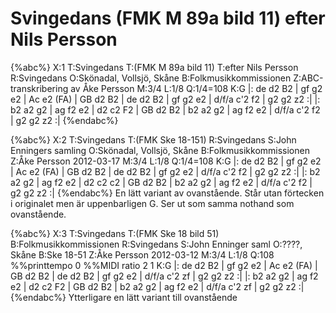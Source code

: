 # Svingedans (FMK M 89a bild 11) efter Nils Persson

{%abc%}
X:1
T:Svingedans
T:(FMK M 89a bild 11)
T:efter Nils Persson
R:Svingedans
O:Skönadal, Vollsjö, Skåne
B:Folkmusikkommissionen
Z:ABC-transkribering av Åke Persson
M:3/4
L:1/8
Q:1/4=108
K:G
|: de d2 B2 | gf g2 e2 | Ac e2 (FA) | GB d2 B2 | de d2 B2 | gf g2 e2 | d/f/a c'2 f2 | g2 g2 z2 :|
|: b2 a2 g2 | ag f2 e2 | d2 c2 F2 | GB d2 B2 | b2 a2 g2 | ag f2 e2 | d/f/a c'2 f2 | g2 g2 z2 :|
{%endabc%}

{%abc%}
X:2
T:Svingedans
T:(FMK Ske 18-151)
R:Svingedans
S:John Enningers samling
O:Skönadal, Vollsjö, Skåne
B:Folkmusikkommissionen
Z:Åke Persson 2012-03-17
M:3/4
L:1/8
Q:1/4=108
K:G
|: de d2 B2 | gf g2 e2 | Ac e2 (FA) | GB d2 B2 | de d2 B2 | gf g2 e2 | d/f/a c'2 f2 | g2 g2 z2 :|
|: b2 a2 g2 | ag f2 e2 | d2 c2 c2 | GB d2 B2 | b2 a2 g2 | ag f2 e2 | d/f/a c'2 f2 | g2 g2 z2 :|
{%endabc%}
En lätt variant av ovanstående. Står utan förtecken i originalet men är uppenbarligen G.
Ser ut som samma nothand som ovanstående.

{%abc%}
X:3
T:Svingedans
T:(FMK Ske 18 bild 51)
B:Folkmusikkommissionen
R:Svingedans
S:John Enninger saml
O:????, Skåne
B:Ske 18-51
Z:Åke Persson 2012-03-12
M:3/4
L:1/8
Q:108
%%printtempo 0
%%MIDI ratio 2 1
K:G
|: de d2 B2 | gf g2 e2 | Ac e2 (FA) | GB d2 B2 | de d2 B2 | gf g2 e2 | d/f/a c'2 zf | g2 g2 z2 :|
|: b2 a2 g2 | ag f2 e2 | d2 c2 F2 | GB d2 B2 | b2 a2 g2 | ag f2 e2 | d/f/a c'2 zf | g2 g2 z2 :|
{%endabc%}
Ytterligare en lätt variant till ovanstående
